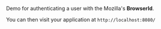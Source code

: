 Demo for authenticating a user with the Mozilla's <b>BrowserId</b>.

You can then visit your application at `http://localhost:8080/`
